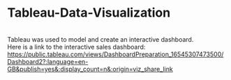 # Tableau-Data-Visualization
<br> Tableau was used to model and create an interactive dashboard.
<br>Here is a link to the interactive sales dashboard: https://public.tableau.com/views/DashboardPreparation_16545307473500/Dashboard2?:language=en-GB&publish=yes&:display_count=n&:origin=viz_share_link
